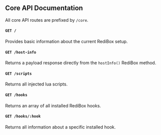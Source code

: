 ## Core API Documentation

All core API routes are prefixed by `/core`.

#### `GET /`

Provides basic information about the current RediBox setup.

#### `GET /host-info`

Returns a payload response directly from the `hostInfo()` RediBox method.

#### `GET /scripts`

Returns all injected lua scripts.

#### `GET /hooks`

Returns an array of all installed RediBox hooks.

#### `GET /hooks/:hook`

Returns all information about a specific installed hook.
